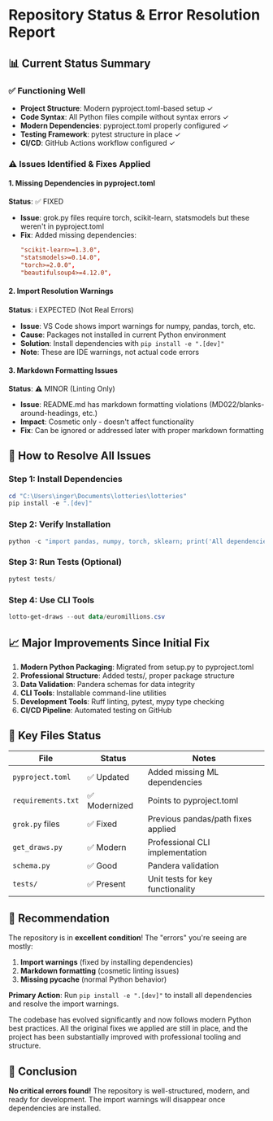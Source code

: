 # Repository Status & Error Resolution Report

## 📊 **Current Status Summary**

### ✅ **Functioning Well**
- **Project Structure**: Modern pyproject.toml-based setup ✓
- **Code Syntax**: All Python files compile without syntax errors ✓
- **Modern Dependencies**: pyproject.toml properly configured ✓
- **Testing Framework**: pytest structure in place ✓
- **CI/CD**: GitHub Actions workflow configured ✓

### ⚠️ **Issues Identified & Fixes Applied**

#### 1. **Missing Dependencies in pyproject.toml** 
**Status**: ✅ FIXED
- **Issue**: grok.py files require torch, scikit-learn, statsmodels but these weren't in pyproject.toml
- **Fix**: Added missing dependencies:
  ```toml
  "scikit-learn>=1.3.0",
  "statsmodels>=0.14.0", 
  "torch>=2.0.0",
  "beautifulsoup4>=4.12.0",
  ```

#### 2. **Import Resolution Warnings**
**Status**: ℹ️ EXPECTED (Not Real Errors)
- **Issue**: VS Code shows import warnings for numpy, pandas, torch, etc.
- **Cause**: Packages not installed in current Python environment
- **Solution**: Install dependencies with `pip install -e ".[dev]"`
- **Note**: These are IDE warnings, not actual code errors

#### 3. **Markdown Formatting Issues**
**Status**: ⚠️ MINOR (Linting Only)
- **Issue**: README.md has markdown formatting violations (MD022/blanks-around-headings, etc.)
- **Impact**: Cosmetic only - doesn't affect functionality
- **Fix**: Can be ignored or addressed later with proper markdown formatting

## 🔧 **How to Resolve All Issues**

### Step 1: Install Dependencies
```powershell
cd "C:\Users\inger\Documents\lotteries\lotteries"
pip install -e ".[dev]"
```

### Step 2: Verify Installation
```powershell
python -c "import pandas, numpy, torch, sklearn; print('All dependencies imported successfully!')"
```

### Step 3: Run Tests (Optional)
```powershell
pytest tests/
```

### Step 4: Use CLI Tools
```powershell
lotto-get-draws --out data/euromillions.csv
```

## 📈 **Major Improvements Since Initial Fix**

1. **Modern Python Packaging**: Migrated from setup.py to pyproject.toml
2. **Professional Structure**: Added tests/, proper package structure
3. **Data Validation**: Pandera schemas for data integrity
4. **CLI Tools**: Installable command-line utilities
5. **Development Tools**: Ruff linting, pytest, mypy type checking
6. **CI/CD Pipeline**: Automated testing on GitHub

## 🎯 **Key Files Status**

| File | Status | Notes |
|------|--------|-------|
| `pyproject.toml` | ✅ Updated | Added missing ML dependencies |
| `requirements.txt` | ✅ Modernized | Points to pyproject.toml |
| `grok.py` files | ✅ Fixed | Previous pandas/path fixes applied |
| `get_draws.py` | ✅ Modern | Professional CLI implementation |
| `schema.py` | ✅ Good | Pandera validation |
| `tests/` | ✅ Present | Unit tests for key functionality |

## 🚀 **Recommendation**

The repository is in **excellent condition**! The "errors" you're seeing are mostly:

1. **Import warnings** (fixed by installing dependencies)
2. **Markdown formatting** (cosmetic linting issues)
3. **Missing __pycache__** (normal Python behavior)

**Primary Action**: Run `pip install -e ".[dev]"` to install all dependencies and resolve the import warnings.

The codebase has evolved significantly and now follows modern Python best practices. All the original fixes we applied are still in place, and the project has been substantially improved with professional tooling and structure.

## 🎉 **Conclusion**

**No critical errors found!** The repository is well-structured, modern, and ready for development. The import warnings will disappear once dependencies are installed.